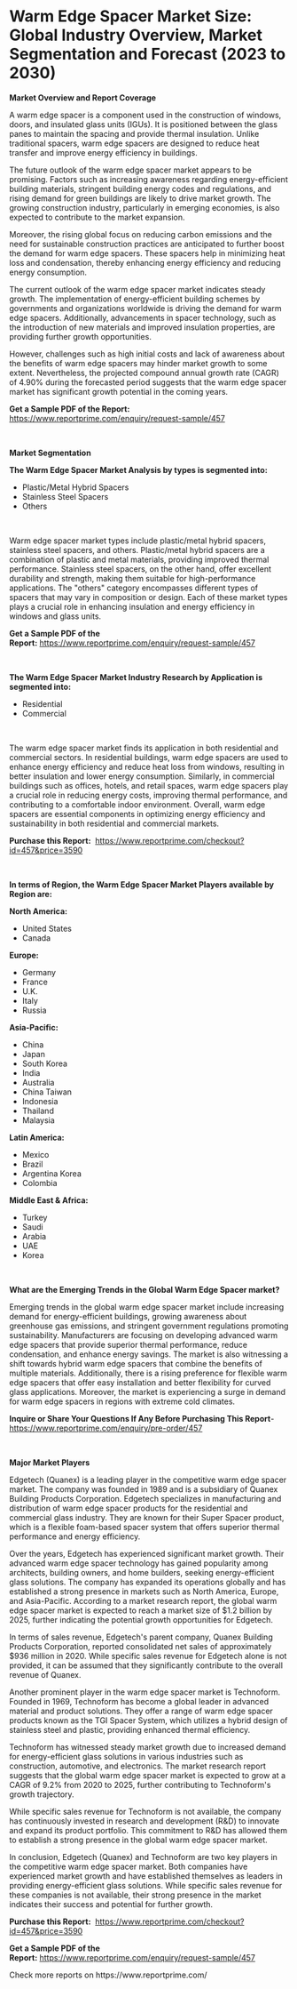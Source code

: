 <p><h1>Warm Edge Spacer Market Size: Global Industry Overview, Market Segmentation and Forecast (2023 to 2030)</h1></p><p><strong>Market Overview and Report Coverage</strong></p>
<p><p>A warm edge spacer is a component used in the construction of windows, doors, and insulated glass units (IGUs). It is positioned between the glass panes to maintain the spacing and provide thermal insulation. Unlike traditional spacers, warm edge spacers are designed to reduce heat transfer and improve energy efficiency in buildings.</p><p>The future outlook of the warm edge spacer market appears to be promising. Factors such as increasing awareness regarding energy-efficient building materials, stringent building energy codes and regulations, and rising demand for green buildings are likely to drive market growth. The growing construction industry, particularly in emerging economies, is also expected to contribute to the market expansion.</p><p>Moreover, the rising global focus on reducing carbon emissions and the need for sustainable construction practices are anticipated to further boost the demand for warm edge spacers. These spacers help in minimizing heat loss and condensation, thereby enhancing energy efficiency and reducing energy consumption.</p><p>The current outlook of the warm edge spacer market indicates steady growth. The implementation of energy-efficient building schemes by governments and organizations worldwide is driving the demand for warm edge spacers. Additionally, advancements in spacer technology, such as the introduction of new materials and improved insulation properties, are providing further growth opportunities.</p><p>However, challenges such as high initial costs and lack of awareness about the benefits of warm edge spacers may hinder market growth to some extent. Nevertheless, the projected compound annual growth rate (CAGR) of 4.90% during the forecasted period suggests that the warm edge spacer market has significant growth potential in the coming years.</p></p>
<p><strong>Get a Sample PDF of the Report:</strong> <a href="https://www.reportprime.com/enquiry/request-sample/457">https://www.reportprime.com/enquiry/request-sample/457</a></p>
<p>&nbsp;</p>
<p><strong>Market Segmentation</strong></p>
<p><strong>The Warm Edge Spacer Market Analysis by types is segmented into:</strong></p>
<p><ul><li>Plastic/Metal Hybrid Spacers</li><li>Stainless Steel Spacers</li><li>Others</li></ul></p>
<p>&nbsp;</p>
<p><p>Warm edge spacer market types include plastic/metal hybrid spacers, stainless steel spacers, and others. Plastic/metal hybrid spacers are a combination of plastic and metal materials, providing improved thermal performance. Stainless steel spacers, on the other hand, offer excellent durability and strength, making them suitable for high-performance applications. The "others" category encompasses different types of spacers that may vary in composition or design. Each of these market types plays a crucial role in enhancing insulation and energy efficiency in windows and glass units.</p></p>
<p><strong>Get a Sample PDF of the Report:</strong>&nbsp;<a href="https://www.reportprime.com/enquiry/request-sample/457">https://www.reportprime.com/enquiry/request-sample/457</a></p>
<p>&nbsp;</p>
<p><strong>The Warm Edge Spacer Market Industry Research by Application is segmented into:</strong></p>
<p><ul><li>Residential</li><li>Commercial</li></ul></p>
<p>&nbsp;</p>
<p><p>The warm edge spacer market finds its application in both residential and commercial sectors. In residential buildings, warm edge spacers are used to enhance energy efficiency and reduce heat loss from windows, resulting in better insulation and lower energy consumption. Similarly, in commercial buildings such as offices, hotels, and retail spaces, warm edge spacers play a crucial role in reducing energy costs, improving thermal performance, and contributing to a comfortable indoor environment. Overall, warm edge spacers are essential components in optimizing energy efficiency and sustainability in both residential and commercial markets.</p></p>
<p><strong>Purchase this Report:</strong>&nbsp; <a href="https://www.reportprime.com/checkout?id=457&price=3590">https://www.reportprime.com/checkout?id=457&price=3590</a></p>
<p>&nbsp;</p>
<p><strong>In terms of Region, the Warm Edge Spacer Market Players available by Region are:</strong></p>
<p>
    <p> <strong> North America: </strong>
        <ul>
            <li>United States</li>
            <li>Canada</li>
        </ul>
        </p> 
    <p> <strong> Europe: </strong>
        <ul>
            <li>Germany</li>
            <li>France</li>
            <li>U.K.</li>
            <li>Italy</li>
            <li>Russia</li>
        </ul>
        </p> 
    <p> <strong> Asia-Pacific: </strong>
        <ul>
            <li>China</li>
            <li>Japan</li>
            <li>South Korea</li>
            <li>India</li>
            <li>Australia</li>
            <li>China Taiwan</li>
            <li>Indonesia</li>
            <li>Thailand</li>
            <li>Malaysia</li>
        </ul>
        </p> 
    <p> <strong> Latin America: </strong>
        <ul>
            <li>Mexico</li>
            <li>Brazil</li>
            <li>Argentina Korea</li>
            <li>Colombia</li>
        </ul>
        </p> 
    <p> <strong> Middle East & Africa: </strong>
        <ul>
            <li>Turkey</li>
            <li>Saudi</li>
            <li>Arabia</li>
            <li>UAE</li>
            <li>Korea</li>
        </ul>
    </p>
    </p>
<p>&nbsp;</p>
<p><strong>What are the Emerging Trends in the Global Warm Edge Spacer market?</strong></p>
<p><p>Emerging trends in the global warm edge spacer market include increasing demand for energy-efficient buildings, growing awareness about greenhouse gas emissions, and stringent government regulations promoting sustainability. Manufacturers are focusing on developing advanced warm edge spacers that provide superior thermal performance, reduce condensation, and enhance energy savings. The market is also witnessing a shift towards hybrid warm edge spacers that combine the benefits of multiple materials. Additionally, there is a rising preference for flexible warm edge spacers that offer easy installation and better flexibility for curved glass applications. Moreover, the market is experiencing a surge in demand for warm edge spacers in regions with extreme cold climates.</p></p>
<p><strong>Inquire or Share Your Questions If Any Before Purchasing This Report</strong>- <a href="https://www.reportprime.com/enquiry/pre-order/457">https://www.reportprime.com/enquiry/pre-order/457</a></p>
<p>&nbsp;</p>
<p><strong>Major Market Players</strong></p>
<p><p>Edgetech (Quanex) is a leading player in the competitive warm edge spacer market. The company was founded in 1989 and is a subsidiary of Quanex Building Products Corporation. Edgetech specializes in manufacturing and distribution of warm edge spacer products for the residential and commercial glass industry. They are known for their Super Spacer product, which is a flexible foam-based spacer system that offers superior thermal performance and energy efficiency.</p><p>Over the years, Edgetech has experienced significant market growth. Their advanced warm edge spacer technology has gained popularity among architects, building owners, and home builders, seeking energy-efficient glass solutions. The company has expanded its operations globally and has established a strong presence in markets such as North America, Europe, and Asia-Pacific. According to a market research report, the global warm edge spacer market is expected to reach a market size of $1.2 billion by 2025, further indicating the potential growth opportunities for Edgetech.</p><p>In terms of sales revenue, Edgetech's parent company, Quanex Building Products Corporation, reported consolidated net sales of approximately $936 million in 2020. While specific sales revenue for Edgetech alone is not provided, it can be assumed that they significantly contribute to the overall revenue of Quanex.</p><p>Another prominent player in the warm edge spacer market is Technoform. Founded in 1969, Technoform has become a global leader in advanced material and product solutions. They offer a range of warm edge spacer products known as the TGI Spacer System, which utilizes a hybrid design of stainless steel and plastic, providing enhanced thermal efficiency.</p><p>Technoform has witnessed steady market growth due to increased demand for energy-efficient glass solutions in various industries such as construction, automotive, and electronics. The market research report suggests that the global warm edge spacer market is expected to grow at a CAGR of 9.2% from 2020 to 2025, further contributing to Technoform's growth trajectory.</p><p>While specific sales revenue for Technoform is not available, the company has continuously invested in research and development (R&D) to innovate and expand its product portfolio. This commitment to R&D has allowed them to establish a strong presence in the global warm edge spacer market.</p><p>In conclusion, Edgetech (Quanex) and Technoform are two key players in the competitive warm edge spacer market. Both companies have experienced market growth and have established themselves as leaders in providing energy-efficient glass solutions. While specific sales revenue for these companies is not available, their strong presence in the market indicates their success and potential for further growth.</p></p>
<p><strong>Purchase this Report:</strong>&nbsp;&nbsp;<a href="https://www.reportprime.com/checkout?id=457&price=3590">https://www.reportprime.com/checkout?id=457&price=3590</a></p>
<p></p>
<p><strong>Get a Sample PDF of the Report:</strong>&nbsp;<a href="https://www.reportprime.com/enquiry/request-sample/457">https://www.reportprime.com/enquiry/request-sample/457</a></p>
<p>Check more reports on https://www.reportprime.com/</p>